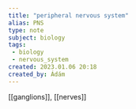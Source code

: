 ```yaml
---
title: "peripheral nervous system"
alias: PNS
type: note
subject: biology
tags:
 - biology
 - nervous_system
created: 2023.01.06 20:18
created_by: Ádám
---
```

[[ganglions]], [[nerves]]